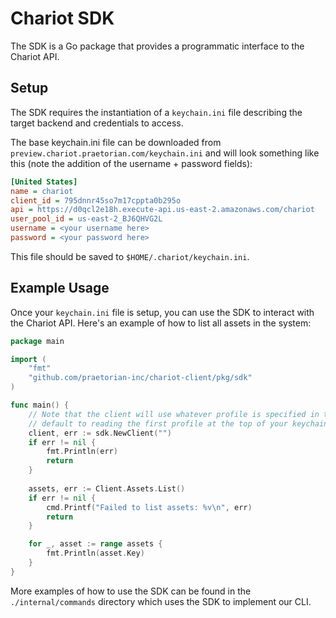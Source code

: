 # Chariot SDK

The SDK is a Go package that provides a programmatic interface to the Chariot API. 

## Setup

The SDK requires the instantiation of a `keychain.ini` file describing the target backend and credentials to access.

The base keychain.ini file can be downloaded from `preview.chariot.praetorian.com/keychain.ini` and will look something like this (note the addition of the username + password fields):

```ini
[United States]
name = chariot
client_id = 795dnnr45so7m17cppta0b295o
api = https://d0qcl2e18h.execute-api.us-east-2.amazonaws.com/chariot
user_pool_id = us-east-2_BJ6QHVG2L
username = <your username here>
password = <your password here>
```

This file should be saved to `$HOME/.chariot/keychain.ini`.

## Example Usage

Once your `keychain.ini` file is setup, you can use the SDK to interact with the Chariot API. Here's an example of how to list all assets in the system:

```go
package main

import (
    "fmt"
    "github.com/praetorian-inc/chariot-client/pkg/sdk"
)

func main() {
	// Note that the client will use whatever profile is specified in the call to NewClient, but an empty string will
	// default to reading the first profile at the top of your keychain.ini file.
    client, err := sdk.NewClient("")
    if err != nil {
        fmt.Println(err)
        return
    }
	
	assets, err := Client.Assets.List()
	if err != nil {
		cmd.Printf("Failed to list assets: %v\n", err)
		return
	}

    for _, asset := range assets {
        fmt.Println(asset.Key)
    }
}
```

More examples of how to use the SDK can be found in the `./internal/commands` directory which uses the SDK to implement our CLI.